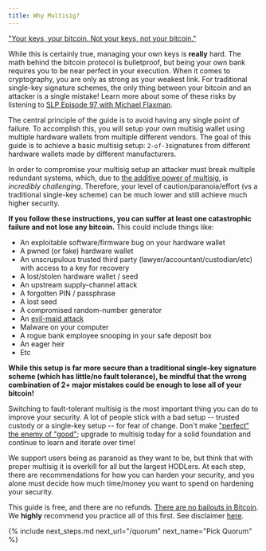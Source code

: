 ```yaml
---
title: Why Multisig?
---
```


["Your keys, your bitcoin. Not your keys, not your bitcoin."](https://www.youtube.com/watch?v=vt-zXEsJ61U)

While this is certainly true, managing your own keys is **really** hard.
The math behind the bitcoin protocol is bulletproof, but being your own bank requires you to be near perfect in your execution.
When it comes to cryptography, you are only as strong as your weakest link.
For traditional single-key signature schemes, the only thing between your bitcoin and an attacker is a single mistake!
Learn more about some of these risks by listening to [SLP Episode 97 with Michael Flaxman](https://stephanlivera.com/episode/97/). 

The central principle of the guide is to avoid having any single point of failure.
To accomplish this, you will setup your own multisig wallet using multiple hardware wallets from multiple different vendors.
The goal of this guide is to achieve a basic multisig setup: `2-of-3`signatures from different hardware wallets made by different manufacturers.

In order to compromise your multisig setup an attacker must break multiple redundant systems, which, due to [the additive power of multisig](https://twitter.com/mflaxman/status/1146813775380647937), is _incredibly challenging_.
Therefore, your level of caution/paranoia/effort (vs a traditional single-key scheme) can be much lower and still achieve much higher security.

**If you follow these instructions, you can suffer at least one catastrophic failure and not lose any bitcoin.**
This could include things like:

* An exploitable software/firmware bug on your hardware wallet
* A pwned (or fake) hardware wallet
* An unscrupulous trusted third party (lawyer/accountant/custodian/etc) with access to a key for recovery
* A lost/stolen hardware wallet / seed
* An upstream supply-channel attack
* A forgotten PIN / passphrase
* A lost seed
* A compromised random-number generator
* An [evil-maid attack](https://en.wikipedia.org/wiki/Evil_maid_attack)
* Malware on your computer
* A rogue bank employee snooping in your safe deposit box
* An eager heir
* Etc

**While this setup is far more secure than a traditional single-key signature scheme (which has little/no fault tolerance), be mindful that the wrong combination of 2+ major mistakes could be enough to lose all of your bitcoin!**

Switching to fault-tolerant multisig is the most important thing you can do to improve your security.
A lot of people stick with a bad setup -- trusted custody or a single-key setup -- for fear of change.
Don't make ["perfect" the enemy of "good"](https://en.wikipedia.org/wiki/Perfect_is_the_enemy_of_good); upgrade to multisig today for a solid foundation and continue to learn and iterate over time!

We support users being as paranoid as they want to be, but think that with proper multisig it is overkill for all but the largest HODLers.
At each step, there are recommendations for how you can harden your security, and you alone must decide how much time/money you want to spend on hardening your security.

This guide is free, and there are no refunds.
[There are no bailouts in Bitcoin](https://twitter.com/stephanlivera/status/1207802135791845376).
We **highly** recommend you practice all of this first.
See disclaimer [here](/disclaimer).


{% include next_steps.md next_url="/quorum" next_name="Pick Quorum" %}

